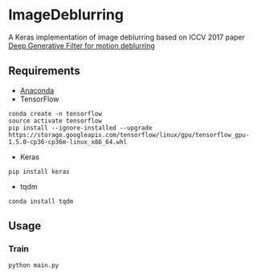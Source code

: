 # ImageDeblurring
A Keras implementation of image deblurring based on ICCV 2017 paper 
[Deep Generative Filter for motion deblurring](https://arxiv.org/pdf/1709.03481.pdf)

## Requirements
- [Anaconda](https://www.anaconda.com/download/)
- TensorFlow
```
conda create -n tensorflow
source activate tensorflow
pip install --ignore-installed --upgrade https://storage.googleapis.com/tensorflow/linux/gpu/tensorflow_gpu-1.5.0-cp36-cp36m-linux_x86_64.whl
```
- Keras
```
pip install keras
```
- tqdm
```
conda install tqdm
```

## Usage

### Train

```
python main.py
```
